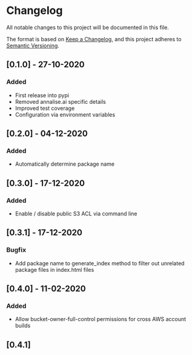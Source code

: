 # Changelog

All notable changes to this project will be documented in this file.

The format is based on [Keep a Changelog](https://keepachangelog.com/en/1.0.0/),
and this project adheres to [Semantic Versioning](https://semver.org/spec/v2.0.0.html).

## [0.1.0] - 27-10-2020
### Added
* First release into pypi
* Removed annalise.ai specific details
* Improved test coverage
* Configuration via environment variables

## [0.2.0] - 04-12-2020
### Added
* Automatically determine package name

## [0.3.0] - 17-12-2020
### Added
* Enable / disable public S3 ACL via command line

## [0.3.1] - 17-12-2020
### Bugfix
* Add package name to generate_index method to filter out unrelated package files in index.html files

## [0.4.0] - 11-02-2020
### Added
* Allow bucket-owner-full-control permissions for cross AWS account builds

## [0.4.1]
